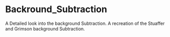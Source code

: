 # Backround_Subtraction
A Detailed look into the background Subtraction. A recreation of the Stuaffer and Grimson background Subtraction.
